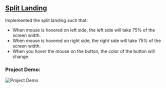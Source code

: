## [Split Landing](https://50projectsbymilan.000webhostapp.com/50projects/07_split_landing/)
Implemented the split landing such that:
- When mouse is hovered on left side, the left side will take 75% of the screen width.
- When mouse is hovered on right side, the right side will take 75% of the screen width.
- When you hover the mouse on the button, the color of the button will change.

### Project Demo:
![Project Demo](https://github.com/milan-vishnoi/50-Days-50-Projects/blob/main/07.%20Split%20Landing/demo.gif)